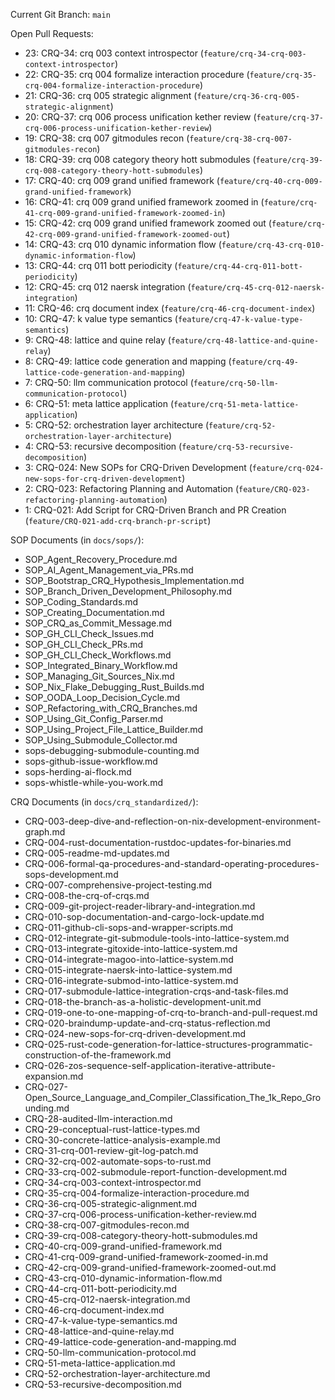Current Git Branch: `main`

Open Pull Requests:
*   23: CRQ-34: crq 003 context introspector (`feature/crq-34-crq-003-context-introspector`)
*   22: CRQ-35: crq 004 formalize interaction procedure (`feature/crq-35-crq-004-formalize-interaction-procedure`)
*   21: CRQ-36: crq 005 strategic alignment (`feature/crq-36-crq-005-strategic-alignment`)
*   20: CRQ-37: crq 006 process unification kether review (`feature/crq-37-crq-006-process-unification-kether-review`)
*   19: CRQ-38: crq 007 gitmodules recon (`feature/crq-38-crq-007-gitmodules-recon`)
*   18: CRQ-39: crq 008 category theory hott submodules (`feature/crq-39-crq-008-category-theory-hott-submodules`)
*   17: CRQ-40: crq 009 grand unified framework (`feature/crq-40-crq-009-grand-unified-framework`)
*   16: CRQ-41: crq 009 grand unified framework zoomed in (`feature/crq-41-crq-009-grand-unified-framework-zoomed-in`)
*   15: CRQ-42: crq 009 grand unified framework zoomed out (`feature/crq-42-crq-009-grand-unified-framework-zoomed-out`)
*   14: CRQ-43: crq 010 dynamic information flow (`feature/crq-43-crq-010-dynamic-information-flow`)
*   13: CRQ-44: crq 011 bott periodicity (`feature/crq-44-crq-011-bott-periodicity`)
*   12: CRQ-45: crq 012 naersk integration (`feature/crq-45-crq-012-naersk-integration`)
*   11: CRQ-46: crq document index (`feature/crq-46-crq-document-index`)
*   10: CRQ-47: k value type semantics (`feature/crq-47-k-value-type-semantics`)
*   9: CRQ-48: lattice and quine relay (`feature/crq-48-lattice-and-quine-relay`)
*   8: CRQ-49: lattice code generation and mapping (`feature/crq-49-lattice-code-generation-and-mapping`)
*   7: CRQ-50: llm communication protocol (`feature/crq-50-llm-communication-protocol`)
*   6: CRQ-51: meta lattice application (`feature/crq-51-meta-lattice-application`)
*   5: CRQ-52: orchestration layer architecture (`feature/crq-52-orchestration-layer-architecture`)
*   4: CRQ-53: recursive decomposition (`feature/crq-53-recursive-decomposition`)
*   3: CRQ-024: New SOPs for CRQ-Driven Development (`feature/crq-024-new-sops-for-crq-driven-development`)
*   2: CRQ-023: Refactoring Planning and Automation (`feature/CRQ-023-refactoring-planning-automation`)
*   1: CRQ-021: Add Script for CRQ-Driven Branch and PR Creation (`feature/CRQ-021-add-crq-branch-pr-script`)

SOP Documents (in `docs/sops/`):
*   SOP_Agent_Recovery_Procedure.md
*   SOP_AI_Agent_Management_via_PRs.md
*   SOP_Bootstrap_CRQ_Hypothesis_Implementation.md
*   SOP_Branch_Driven_Development_Philosophy.md
*   SOP_Coding_Standards.md
*   SOP_Creating_Documentation.md
*   SOP_CRQ_as_Commit_Message.md
*   SOP_GH_CLI_Check_Issues.md
*   SOP_GH_CLI_Check_PRs.md
*   SOP_GH_CLI_Check_Workflows.md
*   SOP_Integrated_Binary_Workflow.md
*   SOP_Managing_Git_Sources_Nix.md
*   SOP_Nix_Flake_Debugging_Rust_Builds.md
*   SOP_OODA_Loop_Decision_Cycle.md
*   SOP_Refactoring_with_CRQ_Branches.md
*   SOP_Using_Git_Config_Parser.md
*   SOP_Using_Project_File_Lattice_Builder.md
*   SOP_Using_Submodule_Collector.md
*   sops-debugging-submodule-counting.md
*   sops-github-issue-workflow.md
*   sops-herding-ai-flock.md
*   sops-whistle-while-you-work.md

CRQ Documents (in `docs/crq_standardized/`):
*   CRQ-003-deep-dive-and-reflection-on-nix-development-environment-graph.md
*   CRQ-004-rust-documentation-rustdoc-updates-for-binaries.md
*   CRQ-005-readme-md-updates.md
*   CRQ-006-formal-qa-procedures-and-standard-operating-procedures-sops-development.md
*   CRQ-007-comprehensive-project-testing.md
*   CRQ-008-the-crq-of-crqs.md
*   CRQ-009-git-project-reader-library-and-integration.md
*   CRQ-010-sop-documentation-and-cargo-lock-update.md
*   CRQ-011-github-cli-sops-and-wrapper-scripts.md
*   CRQ-012-integrate-git-submodule-tools-into-lattice-system.md
*   CRQ-013-integrate-gitoxide-into-lattice-system.md
*   CRQ-014-integrate-magoo-into-lattice-system.md
*   CRQ-015-integrate-naersk-into-lattice-system.md
*   CRQ-016-integrate-submod-into-lattice-system.md
*   CRQ-017-submodule-lattice-integration-crqs-and-task-files.md
*   CRQ-018-the-branch-as-a-holistic-development-unit.md
*   CRQ-019-one-to-one-mapping-of-crq-to-branch-and-pull-request.md
*   CRQ-020-braindump-update-and-crq-status-reflection.md
*   CRQ-024-new-sops-for-crq-driven-development.md
*   CRQ-025-rust-code-generation-for-lattice-structures-programmatic-construction-of-the-framework.md
*   CRQ-026-zos-sequence-self-application-iterative-attribute-expansion.md
*   CRQ-027-Open_Source_Language_and_Compiler_Classification_The_1k_Repo_Grounding.md
*   CRQ-28-audited-llm-interaction.md
*   CRQ-29-conceptual-rust-lattice-types.md
*   CRQ-30-concrete-lattice-analysis-example.md
*   CRQ-31-crq-001-review-git-log-patch.md
*   CRQ-32-crq-002-automate-sops-to-rust.md
*   CRQ-33-crq-002-submodule-report-function-development.md
*   CRQ-34-crq-003-context-introspector.md
*   CRQ-35-crq-004-formalize-interaction-procedure.md
*   CRQ-36-crq-005-strategic-alignment.md
*   CRQ-37-crq-006-process-unification-kether-review.md
*   CRQ-38-crq-007-gitmodules-recon.md
*   CRQ-39-crq-008-category-theory-hott-submodules.md
*   CRQ-40-crq-009-grand-unified-framework.md
*   CRQ-41-crq-009-grand-unified-framework-zoomed-in.md
*   CRQ-42-crq-009-grand-unified-framework-zoomed-out.md
*   CRQ-43-crq-010-dynamic-information-flow.md
*   CRQ-44-crq-011-bott-periodicity.md
*   CRQ-45-crq-012-naersk-integration.md
*   CRQ-46-crq-document-index.md
*   CRQ-47-k-value-type-semantics.md
*   CRQ-48-lattice-and-quine-relay.md
*   CRQ-49-lattice-code-generation-and-mapping.md
*   CRQ-50-llm-communication-protocol.md
*   CRQ-51-meta-lattice-application.md
*   CRQ-52-orchestration-layer-architecture.md
*   CRQ-53-recursive-decomposition.md